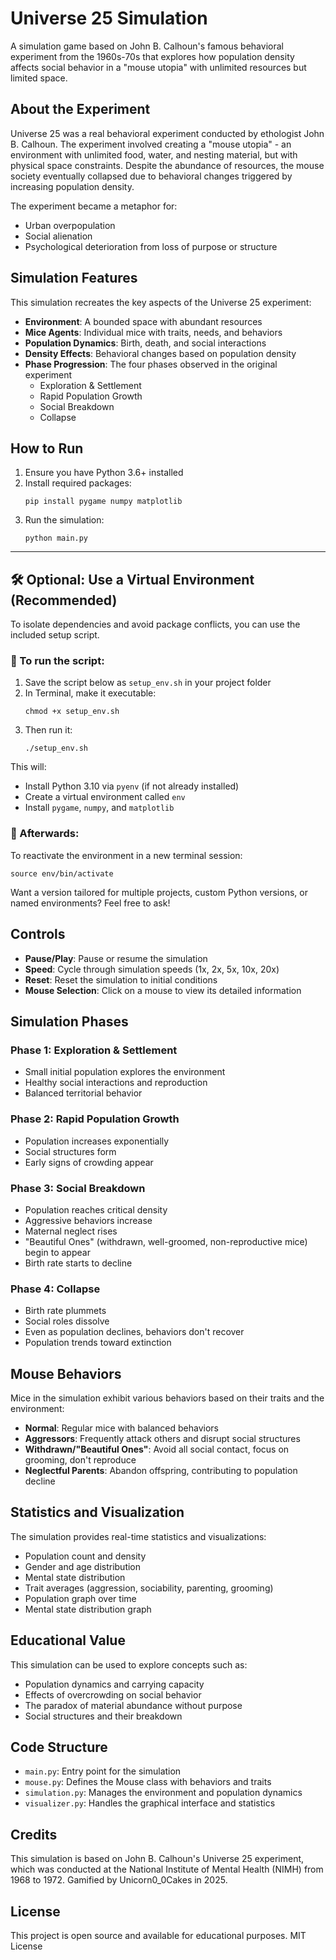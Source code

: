 # Universe 25 Simulation

A simulation game based on John B. Calhoun's famous behavioral experiment from the 1960s-70s that explores how population density affects social behavior in a "mouse utopia" with unlimited resources but limited space.

## About the Experiment

Universe 25 was a real behavioral experiment conducted by ethologist John B. Calhoun. The experiment involved creating a "mouse utopia" - an environment with unlimited food, water, and nesting material, but with physical space constraints. Despite the abundance of resources, the mouse society eventually collapsed due to behavioral changes triggered by increasing population density.

The experiment became a metaphor for:
- Urban overpopulation
- Social alienation
- Psychological deterioration from loss of purpose or structure

## Simulation Features

This simulation recreates the key aspects of the Universe 25 experiment:

- **Environment**: A bounded space with abundant resources
- **Mice Agents**: Individual mice with traits, needs, and behaviors
- **Population Dynamics**: Birth, death, and social interactions
- **Density Effects**: Behavioral changes based on population density
- **Phase Progression**: The four phases observed in the original experiment
  - Exploration & Settlement
  - Rapid Population Growth
  - Social Breakdown
  - Collapse

## How to Run

1. Ensure you have Python 3.6+ installed
2. Install required packages:
   ```
   pip install pygame numpy matplotlib
   ```
3. Run the simulation:
   ```
   python main.py
   ```


---

## 🛠 Optional: Use a Virtual Environment (Recommended)

To isolate dependencies and avoid package conflicts, you can use the included setup script.

### 🧪 To run the script:

1. Save the script below as `setup_env.sh` in your project folder  
2. In Terminal, make it executable:
   ```
   chmod +x setup_env.sh
   ```
3. Then run it:
   ```
   ./setup_env.sh
   ```

This will:
- Install Python 3.10 via `pyenv` (if not already installed)
- Create a virtual environment called `env`
- Install `pygame`, `numpy`, and `matplotlib`

### 🧭 Afterwards:
To reactivate the environment in a new terminal session:
```
source env/bin/activate
```

Want a version tailored for multiple projects, custom Python versions, or named environments? Feel free to ask!


## Controls

- **Pause/Play**: Pause or resume the simulation
- **Speed**: Cycle through simulation speeds (1x, 2x, 5x, 10x, 20x)
- **Reset**: Reset the simulation to initial conditions
- **Mouse Selection**: Click on a mouse to view its detailed information

## Simulation Phases

### Phase 1: Exploration & Settlement
- Small initial population explores the environment
- Healthy social interactions and reproduction
- Balanced territorial behavior

### Phase 2: Rapid Population Growth
- Population increases exponentially
- Social structures form
- Early signs of crowding appear

### Phase 3: Social Breakdown
- Population reaches critical density
- Aggressive behaviors increase
- Maternal neglect rises
- "Beautiful Ones" (withdrawn, well-groomed, non-reproductive mice) begin to appear
- Birth rate starts to decline

### Phase 4: Collapse
- Birth rate plummets
- Social roles dissolve
- Even as population declines, behaviors don't recover
- Population trends toward extinction

## Mouse Behaviors

Mice in the simulation exhibit various behaviors based on their traits and the environment:

- **Normal**: Regular mice with balanced behaviors
- **Aggressors**: Frequently attack others and disrupt social structures
- **Withdrawn/"Beautiful Ones"**: Avoid all social contact, focus on grooming, don't reproduce
- **Neglectful Parents**: Abandon offspring, contributing to population decline

## Statistics and Visualization

The simulation provides real-time statistics and visualizations:

- Population count and density
- Gender and age distribution
- Mental state distribution
- Trait averages (aggression, sociability, parenting, grooming)
- Population graph over time
- Mental state distribution graph

## Educational Value

This simulation can be used to explore concepts such as:
- Population dynamics and carrying capacity
- Effects of overcrowding on social behavior
- The paradox of material abundance without purpose
- Social structures and their breakdown

## Code Structure

- `main.py`: Entry point for the simulation
- `mouse.py`: Defines the Mouse class with behaviors and traits
- `simulation.py`: Manages the environment and population dynamics
- `visualizer.py`: Handles the graphical interface and statistics

## Credits

This simulation is based on John B. Calhoun's Universe 25 experiment, which was conducted at the National Institute of Mental Health (NIMH) from 1968 to 1972.
Gamified by Unicorn0_0Cakes in 2025.

## License

This project is open source and available for educational purposes.
MIT License
